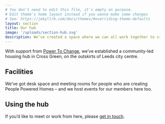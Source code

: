 ```yaml
---
# You don't need to edit this file, it's empty on purpose.
# Edit theme's home layout instead if you wanna make some changes
# See: https://jekyllrb.com/docs/themes/#overriding-theme-defaults
layout: section
title: Our hub
image: '/uploads/section-hub.svg'
description: We’ve created a space where we can all work together to create people powered homes
---
```

With support from [Power To Change](https://www.powertochange.org.uk/funding/sector-funding/community-housing/), we’ve established a community-led housing hub in Cross Green, on the outskirts of Leeds city centre.

## Facilities
We’ve got desk space and meeting rooms for people who are creating People Powered Homes – and we host events for our members here too.

## Using the hub
If you’d like to meet or work from here, please [get in touch](/contact/).
